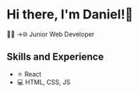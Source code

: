 # Hi there, I'm Daniel!👋

🧑‍💻 ->🌐 Junior Web Developer

## Skills and Experience
* ⚛️ React
* 💻 HTML, CSS, JS
